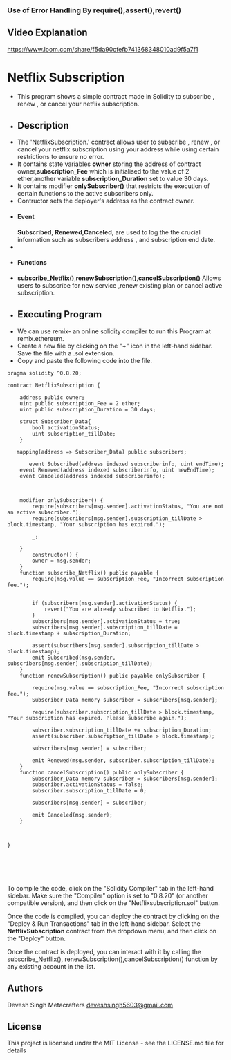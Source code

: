  ### Use of Error Handling By require(),assert(),revert()
 ## Video Explanation 
https://www.loom.com/share/f5da90cfefb741368348010ad9f5a7f1
# Netflix Subscription 
- This program shows a simple contract made in Solidity to subscribe , renew , or cancel your netflix subscription.
- ## Description
- The 'NetflixSubscription.' contract allows user to subscribe , renew , or cancel your netflix subscription using your address while using certain restrictions to ensure no error.
- It contains state variables **owner** storing the address of contract owner,**subscription_Fee** which is initialised to the value of 2 ether,another variable **subscription_Duration** set to value 30 days.
- It contains modifier **onlySubscriber()** that restricts the execution of certain functions to the active subscribers only.
- Contructor sets the deployer's address as the contract owner.
- #### Event
    **Subscribed**, **Renewed**,**Canceled**, are used to log the the crucial information such as subscribers address , and subscription end date.
- 
- #### Functions
- **subscribe_Netflix()**,**renewSubscription()**,**cancelSubscription()** Allows users to subscribe for new service ,renew existing plan or cancel active subscription.
- ## Executing Program
-  We can use remix- an online solidity compiler to run this Program at remix.ethereum.
-  Create a new file by clicking on the "+" icon in the left-hand sidebar. Save the file with a .sol extension.
- Copy and paste the following code into the file.

``` // SPDX-License-Identifier: MIT
pragma solidity ^0.8.20;

contract NetflixSubscription {

    address public owner;
    uint public subscription_Fee = 2 ether;
    uint public subscription_Duration = 30 days;

    struct Subscriber_Data{
        bool activationStatus;
        uint subscription_tillDate;
    }
     
   mapping(address => Subscriber_Data) public subscribers;

       event Subscribed(address indexed subscriberinfo, uint endTime);
    event Renewed(address indexed subscriberinfo, uint newEndTime);
    event Canceled(address indexed subscriberinfo);

      

    modifier onlySubscriber() {
        require(subscribers[msg.sender].activationStatus, "You are not an active subscriber.");
        require(subscribers[msg.sender].subscription_tillDate > block.timestamp, "Your subscription has expired.");
    
        _;

    }
        constructor() {
        owner = msg.sender;
    }
    function subscribe_Netflix() public payable {
        require(msg.value == subscription_Fee, "Incorrect subscription fee.");
        

        if (subscribers[msg.sender].activationStatus) {
            revert("You are already subscribed to Netflix.");
        }
        subscribers[msg.sender].activationStatus = true;
        subscribers[msg.sender].subscription_tillDate = block.timestamp + subscription_Duration;

        assert(subscribers[msg.sender].subscription_tillDate > block.timestamp);
        emit Subscribed(msg.sender, subscribers[msg.sender].subscription_tillDate);
    }
    function renewSubscription() public payable onlySubscriber {
   
        require(msg.value == subscription_Fee, "Incorrect subscription fee.");
        Subscriber_Data memory subscriber = subscribers[msg.sender];
        
        require(subscriber.subscription_tillDate > block.timestamp, "Your subscription has expired. Please subscribe again.");
        
        subscriber.subscription_tillDate += subscription_Duration;
        assert(subscriber.subscription_tillDate > block.timestamp);

        subscribers[msg.sender] = subscriber; 

        emit Renewed(msg.sender, subscriber.subscription_tillDate);
    }
    function cancelSubscription() public onlySubscriber {
        Subscriber_Data memory subscriber = subscribers[msg.sender];
        subscriber.activationStatus = false;
        subscriber.subscription_tillDate = 0;

        subscribers[msg.sender] = subscriber; 

        emit Canceled(msg.sender);
    }



}


   



```
To compile the code, click on the "Solidity Compiler" tab in the left-hand sidebar. Make sure the "Compiler" option is set to "0.8.20" (or another compatible version), and then click on the "Netflixsubscription.sol" button.
    
Once the code is compiled, you can deploy the contract by clicking on the "Deploy & Run Transactions" tab in the left-hand sidebar. Select the **NetflixSubscription** contract from the dropdown menu, and then click on the "Deploy" button.

Once the contract is deployed, you can interact with it by calling the  subscribe_Netflix(), renewSubscription(),cancelSubscription()  function by any existing account in the list. 

## Authors
Devesh Singh Metacrafters deveshsingh5603@gmail.com

## License
This project is licensed under the MIT License - see the LICENSE.md file for details

 
